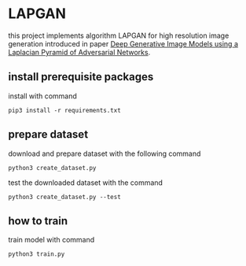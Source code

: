# LAPGAN

this project implements algorithm LAPGAN for high resolution image generation introduced in paper [Deep Generative Image Models using a Laplacian Pyramid of Adversarial Networks](https://arxiv.org/abs/1506.05751).

## install prerequisite packages

install with command

```shell
pip3 install -r requirements.txt
```

## prepare dataset

download and prepare dataset with the following command

```shell
python3 create_dataset.py
```

test the downloaded dataset with the command

```shell
python3 create_dataset.py --test
```

## how to train

train model with command

```shell
python3 train.py 
```
